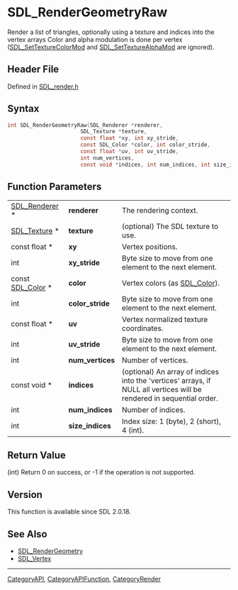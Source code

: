 # SDL_RenderGeometryRaw

Render a list of triangles, optionally using a texture and indices into the vertex arrays Color and alpha modulation is done per vertex ([SDL_SetTextureColorMod](SDL_SetTextureColorMod) and [SDL_SetTextureAlphaMod](SDL_SetTextureAlphaMod) are ignored).

## Header File

Defined in [SDL_render.h](https://github.com/libsdl-org/SDL/blob/SDL2/include/SDL_render.h)

## Syntax

```c
int SDL_RenderGeometryRaw(SDL_Renderer *renderer,
                       SDL_Texture *texture,
                       const float *xy, int xy_stride,
                       const SDL_Color *color, int color_stride,
                       const float *uv, int uv_stride,
                       int num_vertices,
                       const void *indices, int num_indices, int size_indices);
```

## Function Parameters

|                                |                  |                                                                                                                       |
| ------------------------------ | ---------------- | --------------------------------------------------------------------------------------------------------------------- |
| [SDL_Renderer](SDL_Renderer) * | **renderer**     | The rendering context.                                                                                                |
| [SDL_Texture](SDL_Texture) *   | **texture**      | (optional) The SDL texture to use.                                                                                    |
| const float *                  | **xy**           | Vertex positions.                                                                                                     |
| int                            | **xy_stride**    | Byte size to move from one element to the next element.                                                               |
| const [SDL_Color](SDL_Color) * | **color**        | Vertex colors (as [SDL_Color](SDL_Color)).                                                                            |
| int                            | **color_stride** | Byte size to move from one element to the next element.                                                               |
| const float *                  | **uv**           | Vertex normalized texture coordinates.                                                                                |
| int                            | **uv_stride**    | Byte size to move from one element to the next element.                                                               |
| int                            | **num_vertices** | Number of vertices.                                                                                                   |
| const void *                   | **indices**      | (optional) An array of indices into the 'vertices' arrays, if NULL all vertices will be rendered in sequential order. |
| int                            | **num_indices**  | Number of indices.                                                                                                    |
| int                            | **size_indices** | Index size: 1 (byte), 2 (short), 4 (int).                                                                             |

## Return Value

(int) Return 0 on success, or -1 if the operation is not supported.

## Version

This function is available since SDL 2.0.18.

## See Also

- [SDL_RenderGeometry](SDL_RenderGeometry)
- [SDL_Vertex](SDL_Vertex)






----
[CategoryAPI](CategoryAPI), [CategoryAPIFunction](CategoryAPIFunction), [CategoryRender](CategoryRender)

